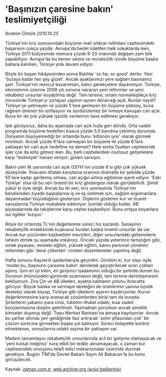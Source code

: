 # 'Başınızın çaresine bakın' teslimiyetçiliği

*İbrahim Öztürk 2010.10.25*

<td class="news-spot">
<p>Türkiye'nin kriz sonrasındaki büyüme-mali istikrar-istihdam cephesindeki başarısını çokça yazdık. Avrupa'da bedel ödetilen halk sokaklarda iken, Türkiye 2011 bütçesinde memura yüzde 8-20 oranında değişen zam bile yapabiliyor. Avrupa'da bu kemer sıkma ve moralsizlik içinde büyüme başka bahara kalırken, Türkiye yola devam ediyor.</p>
<p><p>Böyle bir başarı hikâyesinden sonra Batılılar 'so far, so good' derler. Yani 'buraya kadar her şey güzel'. Ancak ayaklarımızı yere sağlam basmamız şart. Türkiye'nin mevcut kazanımları, kalıcı gerekçelere dayanmıyor. Türkiye, ekonominin üzerine 2008 yılı sonuna nazaran yeni reformlar ve yeni rekabetçi unsurlar koyabilmiş değil. Tam tersine, ortam normalleştikçe kriz öncesinde Türkiye'yi zorlayan yapının aynen döneceği açık. Bunlar neydi? Türkiye'ye yetmeyen ve yüzde 5'lere gerileyen bir büyüme platosu, buna rağmen direnen bir enflasyon ve sürdürülemez bir ivmeye kavuşan cari açık. Buna bir de çok yüksek işsizlik verilerinin ilave edilmesi gerekiyor.
<p>İşte görüyoruz, daha bu aşamada cari açık hızla geri döndü. Orta vadeli programda büyüme hedefleri kısaca yüzde 5,5 bandına çekilmiş durumda. Dünyanın büyüyemediği bir ortamda bunu 'kötünün iyisi' olarak görmek mümkün. Ancak yüzde 6'lara varmayan bir büyüme ile yüzde 6'lara yaklaşan bir cari açık hedefine ne demeli? Hele emtia fiyatları cephesinde işler çok da kötü gitmez iken. Bu, belli cephelerdeki olumsuz gelişmelere karşı 'teslimiyet' havası veriyor, güven sarsıyor.
<p>Bakın yılın ilk yarısında cari açık GSYH'nın yüzde 6'sı gibi çok yüksek düzeyinde. İhracatın ithalatı karşılama oranının dramatik bir şekilde yüzde 55'lere kadar gerilemiş olması, cari açığın artma eğilimine işaret ediyor. 'Eski Türkiye' olsa idi bu veri önemli bir kriz göstergesi olarak görülebilirdi. Şimdi şükür ki öyle değil. Ancak bu iki veri, kriz sonrasında Türkiye'nin kendisinden ziyade başkalarına iş ve aş üretmek için, sağlam argümanlara dayanmadan büyüdüğünü gösteriyor. Dişlerini gösteren kur ve ticaret savaşlarına Türkiye mukabele edemiyor. İçeride olduğu kadar, AB piyasalarında da rakiplerine karşı cephe kaybediyor. Bunu ortaya koyanlara ise ilgililer 'kızıyor.'
<p>Böyle bir ortamda TL'nin değerlenme süreci hız kazandı. Sanayinin rekabetçilik endeksinde kuşkusuz kurdan başka önemli unsurlar da var. Ancak kur yüzünden kaybedilen mevzileri, diğer unsurlardaki gelişmelerle tahkim etmek şu aşamada imkânsız. Önceki yazıda yeterince tartıştığım gibi, emek piyasası, mesleki eğitim, yüksek eğitim, kamu personel yönetimi reformları gibi 'deve çökerten' cinsten düzenlemeler yapılmış değil.
<p>Hafta sonunu Kayserili işadamlarıyla geçirdim. Gördüm ki, kur olayı öyle, 'model bu, başınızın çaresine bakın' denilerek geçiştirilecek sınırı çoktan aşmış. İşini en iyi bilen, en girişimci işadamının olduğu bir şehirde durum bu. Sorunun önümüzdeki günlerde azalmasını değil, tam tersine derinleşmesini bekliyorum. Zira Çin ve AB ülkeleri, ayakta kalmanın yolunu ihracatta görüyor. Büyük banka ve sermaye desteğini de ürünlerinin yanına lojistik destekçi olarak koyup, Türkiye gibi ülkelerin ayarını kaydırıyorlar. Kurun değerlenmesine karşı aranacak çözümlerden birisi tam da burada: Şirketlerin yabancı para cinsi, tüketim-ithalat odaklı, kısa vadeli borçlanmasına disiplin getirilmeli. Yazmaktan yoruldum ancak şimdilik kimseler duymuş değil. Topu Merkez Bankası'na atmaya bayılıyorlar. Ancak bu şartlar altında yeri geldiğinde faiz artırarak 'zehri şifasından çok' bir çözüm sürecine girmekten başka yol kalmıyor. Süreci bidayette kontrol etmektense, sonuçlarına odaklı saçma bir yaklaşım var.
<p>Madem tamamlayıcı rekabetçilik unsurlarında acil bir gelişme olamayacak ve 'yeni kutsal ineğimiz' kura etkili bir tedbir alınamayacak, o zaman kur cephesindeki erozyonu telafi edici mekanizmalar üzerinde durmak gerekiyor. Bugün TİM'de Devlet Bakanı Sayın Ali Babacan'la bu konu görüşülecek. </p>
<a href="http://web.archive.org/web/20101130082355/mailto:i.ozturk@zaman.com.tr">
</a></p></p></p></p></p></p></td>

Kaynak: [zaman.com.tr](http://zaman.com.tr/yazar.do?yazino=1044545), [web.archive.org (arşiv bağlantısı)](http://web.archive.org/web/20101130082355/http://zaman.com.tr/yazar.do?yazino=1044545)
